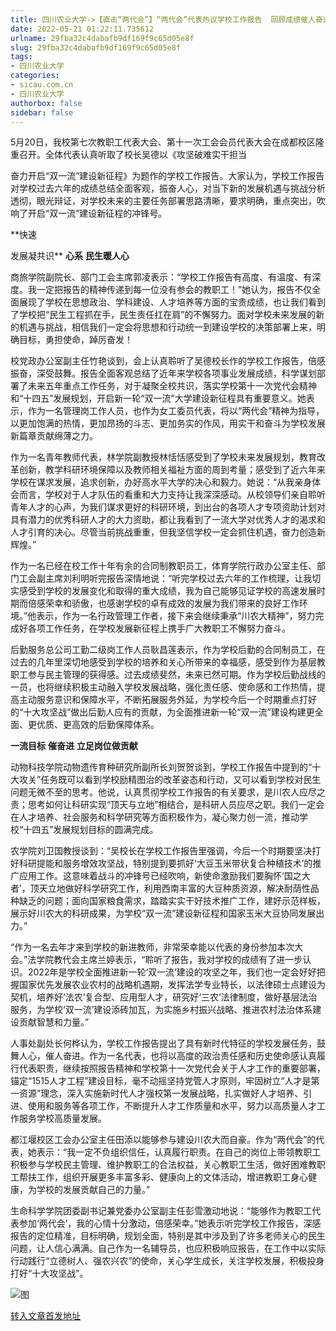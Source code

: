 ```yaml
---
title: 四川农业大学->【直击“两代会”】“两代会”代表热议学校工作报告  回顾成绩催人奋进  展望未来信心满怀 | sicau.com.cn
date: 2022-05-21 01:22:11.735612
urlname: 29fba32c4dabafb9df169f9c65d05e8f
slug: 29fba32c4dabafb9df169f9c65d05e8f
tags: 
- 四川农业大学
categories:
- sicau.com.cn
- 四川农业大学
authorbox: false
sidebar: false
---
```

5月20日，我校第七次教职工代表大会、第十一次工会会员代表大会在成都校区隆重召开。全体代表认真听取了校长吴德以《攻坚破难实干担当

奋力开启“双一流”建设新征程》为题作的学校工作报告。大家认为，学校工作报告对学校过去六年的成绩总结全面客观，振奋人心，对当下新的发展机遇与挑战分析透彻，眼光辩证，对学校未来的主要任务部署思路清晰，要求明确，重点突出，吹响了开启“双一流”建设新征程的冲锋号。

**快速
<!--more-->
发展凝共识** **心系** **民生暖人心**

商旅学院副院长、部门工会主席郭凌表示：“学校工作报告有高度、有温度、有深度。我一定把报告的精神传递到每一位没有参会的教职工！”她认为，报告不仅全面展现了学校在思想政治、学科建设、人才培养等方面的宝贵成绩，也让我们看到了学校把“民生工程抓在手，民生责任扛在肩”的不懈努力。面对学校未来发展的新的机遇与挑战，相信我们一定会将思想和行动统一到建设学校的决策部署上来，明确目标，勇担使命，踔厉奋发！

校党政办公室副主任竹艳谈到，会上认真聆听了吴德校长作的学校工作报告，倍感振奋，深受鼓舞。报告全面客观总结了近年来学校各项事业发展成绩，科学谋划部署了未来五年重点工作任务，对于凝聚全校共识，落实学校第十一次党代会精神和“十四五”发展规划，开启新一轮“双一流”大学建设新征程具有重要意义。她表示，作为一名管理岗工作人员，也作为女工委员代表，将以“两代会”精神为指导，以更加饱满的热情，更加昂扬的斗志、更加务实的作风，用实干和奋斗为学校发展新篇章贡献绵薄之力。

作为一名青年教师代表，林学院副教授林恬恬感受到了学校未来发展规划，教育改革创新，教学科研环境保障以及教师相关福祉方面的周到考量；感受到了近六年来学校在谋求发展，追求创新，办好高水平大学的决心和毅力。她说：“从我亲身体会而言，学校对于人才队伍的看重和大力支持让我深深感动。从校领导们亲自聆听青年人才的心声，为我们谋求更好的科研环境，到出台的各项人才专项资助计划对具有潜力的优秀科研人才的大力资助，都让我看到了一流大学对优秀人才的渴求和人才引育的决心。尽管当前挑战重重，但我坚信学校一定会抓住机遇，奋力创造新辉煌。”

作为一名已经在校工作十年有余的合同制教职员工，体育学院行政办公室主任、部门工会副主席刘利明听完报告深情地说：“听完学校过去六年的工作梳理，让我切实感受到学校的发展变化和取得的重大成绩，我为自己能够见证学校的高速发展时期而倍感荣幸和骄傲，也感谢学校的卓有成效的发展为我们带来的良好工作环境。”他表示，作为一名行政管理工作者，接下来会继续秉承“川农大精神”，努力完成好各项工作任务，在学校发展新征程上携手广大教职工不懈努力奋斗。

后勤服务总公司工勤二级岗工作人员耿昌莲表示，作为学校后勤的合同制员工，在过去的几年里深切地感受到学校的培养和关心所带来的幸福感，感受到作为基层教职工参与民主管理的获得感。过去成绩斐然，未来已然可期。作为学校后勤战线的一员，也将继续积极主动融入学校发展战略，强化责任感、使命感和工作热情，提高主动服务意识和保障水平，不断拓展服务外延，为学校今后一个时期重点打好的“十大攻坚战”做出后勤人应有的贡献，为全面推进新一轮“双一流”建设构建更全面、更优质、更高效的后勤保障体系。

**一流目标** **催奋进** **立足岗位做贡献**

动物科技学院动物遗传育种研究所副所长刘贺贺谈到，学校工作报告中提到的“十大攻关”任务既可以看到学校励精图治的改革姿态和行动，又可以看到学校对民生问题无微不至的思考。他说，认真贯彻学校工作报告的有关要求，是川农人应尽之责；思考如何让科研实现“顶天与立地”相结合，是科研人员应尽之职。我们一定会在人才培养、社会服务和科学研究等方面积极作为，凝心聚力创一流，推动学校“十四五”发展规划目标的圆满完成。

农学院刘卫国教授谈到：“吴校长在学校工作报告里强调，今后一个时期要坚决打好科研提能和服务增效攻坚战，特别提到要抓好‘大豆玉米带状复合种植技术’的推广应用工作。这意味着战斗的冲锋号已经吹响，新使命激励我们要胸怀‘国之大者’，顶天立地做好科学研究工作，利用西南丰富的大豆种质资源，解决耐荫性品种缺乏的问题；面向国家粮食需求，踏踏实实干好技术推广工作，建好示范样板，展示好川农大的科研成果，为学校“双一流”建设新征程和国家玉米大豆协同发展出力。”

“作为一名去年才来到学校的新进教师，非常荣幸能以代表的身份参加本次大会。”法学院教代会主席兰婷表示，“聆听了报告，我对学校的成绩有了进一步认识。2022年是学校全面推进新一轮‘双一流’建设的攻坚之年，我们也一定会好好把握国家优先发展农业农村的战略机遇期，发挥法学专业特长，以法律硕士点建设为契机，培养好‘法农’复合型、应用型人才，研究好‘三农’法律制度，做好基层法治服务，为学校‘双一流’建设添砖加瓦，为实施乡村振兴战略、推进农村法治体系建设贡献智慧和力量。”

人事处副处长何桦认为，学校工作报告提出了具有新时代特征的学校发展任务，鼓舞人心，催人奋进。作为一名代表，也将以高度的政治责任感和历史使命感认真履行代表职责，继续按照报告精神和学校第十一次党代会关于人才工作的重要部署，锚定“1515人才工程”建设目标，毫不动摇坚持党管人才原则，牢固树立“人才是第一资源”理念，深入实施新时代人才强校第一发展战略，扎实做好人才培养、引进、使用和服务等各项工作，不断提升人才工作质量和水平，努力以高质量人才工作服务学校高质量发展。

都江堰校区工会办公室主任田添以能够参与建设川农大而自豪。作为“两代会”的代表，她表示：“我一定不负组织信任，认真履行职责。在自己的岗位上带领教职工积极参与学校民主管理、维护教职工的合法权益，关心教职工生活，做好困难教职工帮扶工作，组织开展更多丰富多彩、健康向上的文体活动，增进教职工身心健康，为学校的发展贡献自己的力量。”

生命科学学院团委副书记兼党委办公室副主任彭雪激动地说：“能够作为教职工代表参加‘两代会’，我的心情十分激动，倍感荣幸。”她表示听完学校工作报告，深感报告的定位精准，目标明确，规划全面，特别是其中涉及到了许多老师关心的民生问题，让人信心满满。自己作为一名辅导员，也应积极响应报告，在工作中以实际行动践行“立德树人、强农兴农”的使命，关心学生成长，关注学校发展，积极投身打好“十大攻坚战”。

![图](https://news.sicau.edu.cn/__local/C/3E/45/2E03EEA1DB041E01892D5986D72_B0A44883_1E03E.jpg)

[转入文章首发地址](https://news.sicau.edu.cn/info/1078/67873.htm)